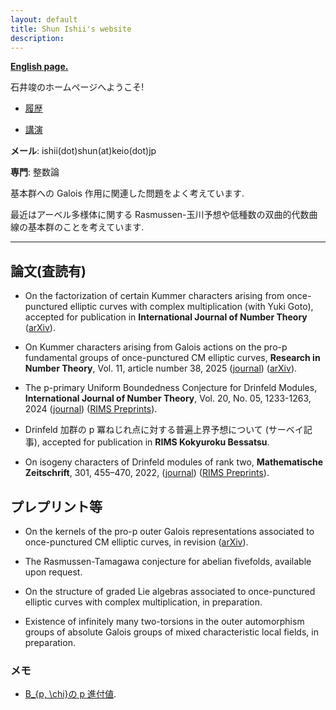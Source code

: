 ```yaml
---
layout: default
title: Shun Ishii's website
description:
---
```


**[English page.](/)**

石井竣のホームページへようこそ!

- [履歴](/ja/cv)

- [講演](/ja/talks)

**メール**: ishii(dot)shun(at)keio(dot)jp

**専門**: 整数論

基本群への Galois 作用に関連した問題をよく考えています.

最近はアーベル多様体に関する Rasmussen-玉川予想や低種数の双曲的代数曲線の基本群のことを考えています.

---

## 論文(査読有)

- On the factorization of certain Kummer characters arising from once-punctured elliptic curves with complex multiplication (with Yuki Goto), accepted for publication in **International Journal of Number Theory** ([arXiv](https://arxiv.org/abs/2412.18846)).

- On Kummer characters arising from Galois actions on the pro-p fundamental groups of once-punctured CM elliptic curves, **Research in Number Theory**, Vol. 11, article number 38, 2025 ([journal](https://link.springer.com/article/10.1007/s40993-025-00622-0)) ([arXiv](https://arxiv.org/abs/2312.04175)).

- The p-primary Uniform Boundedness Conjecture for Drinfeld Modules, **International Journal of Number Theory**, Vol. 20, No. 05, 1233-1263, 2024 ([journal](https://www.worldscientific.com/doi/10.1142/S1793042124500611)) ([RIMS Preprints](https://www.kurims.kyoto-u.ac.jp/preprint/file/RIMS1927.pdf)).

- Drinfeld 加群の p 冪ねじれ点に対する普遍上界予想について (サーベイ記事), accepted for publication in **RIMS Kokyuroku Bessatsu**.

- On isogeny characters of Drinfeld modules of rank two, **Mathematische Zeitschrift**, 301, 455–470, 2022, ([journal](https://link.springer.com/article/10.1007/s00209-021-02921-5)) ([RIMS Preprints](https://www.kurims.kyoto-u.ac.jp/preprint/file/RIMS1947-revision.pdf)).

## プレプリント等

- On the kernels of the pro-p outer Galois representations associated to once-punctured CM elliptic curves, in revision ([arXiv](https://arxiv.org/abs/2312.04196)).

- The Rasmussen-Tamagawa conjecture for abelian fivefolds, available upon request.

- On the structure of graded Lie algebras associated to once-punctured elliptic curves with complex multiplication, in preparation.

- Existence of infinitely many two-torsions in the outer automorphism groups of absolute Galois groups of mixed characteristic local fields, in preparation.

### メモ

- [B\_{p, \chi}の p 進付値](/notes/Bpchi.pdf).
